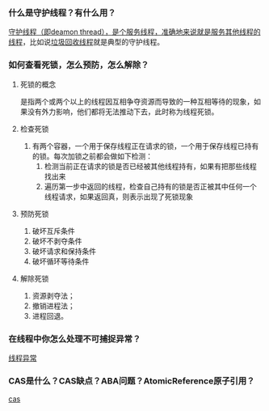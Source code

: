 ### 什么是守护线程？有什么⽤？

<u>守护线程（即deamon thread），是个服务线程，准确地来说就是服务其他线程的线程</u>，比如说<u>垃圾回收线程</u>就是典型的守护线程。



### 如何查看死锁，怎么预防，怎么解除？

1. 死锁的概念

   是指两个或两个以上的线程因互相争夺资源而导致的一种互相等待的现象，如果没有外力影响，他们都将无法推动下去，此时称为线程死锁。

2. 检查死锁

   1. 有两个容器，一个用于保存线程正在请求的锁，一个用于保存线程已持有的锁。每次加锁之前都会做如下检测：
      1. 检测当前正在请求的锁是否已经被其他线程持有，如果有把那些线程找出来
      2. 遍历第一步中返回的线程，检查自己持有的锁是否正被其中任何一个线程请求，如果返回真，则表示出现了死锁现象

3. 预防死锁

   1. 破坏互斥条件
   2. 破坏不剥夺条件
   3. 破坏请求和保持条件
   4. 破坏循环等待条件

4. 解除死锁

   1. 资源剥夺法；
   2. 撤销进程法；
   3. 进程回退。



### 在线程中你怎么处理不可捕捉异常？

[线程异常](https://app.gitbook.com/@1184884206/s/java/java-ru-men-yu-jin-jie/java-jin-jie-he-xin/java-duo-xian-cheng-yu-bing-fa/java-bing-fa-xian-cheng-ji-chu#xian-cheng-yi-chang)

### CAS是什么？CAS缺点？ABA问题？AtomicReference原子引用？

[cas](https://app.gitbook.com/@1184884206/s/java/java-ru-men-yu-jin-jie/java-jin-jie-he-xin/java-duo-xian-cheng-yu-bing-fa/java-bing-fa-xian-cheng-an-quan-shi-xian-fang-fa#cas)

